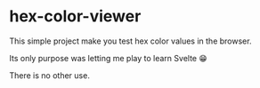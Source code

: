 # hex-color-viewer

This simple project make you test hex color values in the browser.

Its only purpose was letting me play to learn Svelte 😁

There is no other use.
